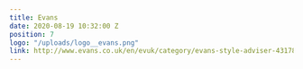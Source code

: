 ```yaml
---
title: Evans
date: 2020-08-19 10:32:00 Z
position: 7
logo: "/uploads/logo__evans.png"
link: http://www.evans.co.uk/en/evuk/category/evans-style-adviser-4317830/home?geoip=noredirect
---
```


